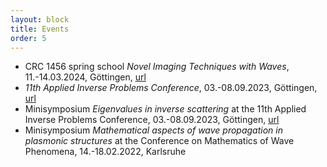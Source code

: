 ```yaml
---
layout: block
title: Events
order: 5
---
```


* CRC 1456 spring school _Novel Imaging Techniques with Waves_, 11.-14.03.2024, Göttingen, [url](https://www.uni-goettingen.de/en/679376.html)
* _11th Applied Inverse Problems Conference_, 03.-08.09.2023, Göttingen, [url](http://www.aip2023.de)
* Minisymposium _Eigenvalues in inverse scattering_ at the 11th Applied Inverse Problems Conference, 03.-08.09.2023, Göttingen, [url](https://www.conftool.com/aip2023/index.php?page=browseSessions&presentations=show&search=MS29)
* Minisymposium _Mathematical aspects of wave propagation in plasmonic structures_ at the Conference on Mathematics of Wave Phenomena, 14.-18.02.2022, Karlsruhe <!-- , [url](https://conference22.waves.kit.edu/?page_id=175) -->
